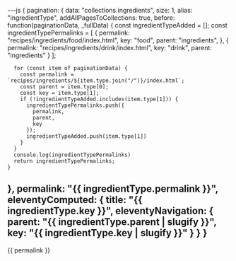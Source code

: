 ---js
{
  pagination: {
    data: "collections.ingredients",
    size: 1,
    alias: "ingredientType",
    addAllPagesToCollections: true,
    before: function(paginationData, _fullData) {
      const ingredientTypeAdded = [];
      const ingredientTypePermalinks = [
        {
          permalink: "recipes/ingredients/food/index.html",
          key: "food",
          parent: "ingredients",
        }, {
          permalink: "recipes/ingredients/drink/index.html",
          key: "drink",
          parent: "ingredients"
        }
      ];

      for (const item of paginationData) {
        const permalink = `recipes/ingredients/${item.type.join("/")}/index.html`;
        const parent = item.type[0];
        const key = item.type[1];
        if (!ingredientTypeAdded.includes(item.type[1])) {
          ingredientTypePermalinks.push({
            permalink,
            parent,
            key
          });
          ingredientTypeAdded.push(item.type[1])
        }
      }
      console.log(ingredientTypePermalinks)
      return ingredientTypePermalinks;
    }
  },
  permalink: "{{ ingredientType.permalink }}",
  eleventyComputed: {
    title: "{{ ingredientType.key }}",
    eleventyNavigation: {
      parent: "{{ ingredientType.parent | slugify }}",
      key: "{{ ingredientType.key | slugify }}"
    }
  }
}
---

{{ permalink }}